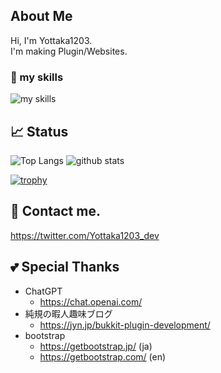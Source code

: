 ## About Me
Hi, I'm Yottaka1203.<br>
I'm making Plugin/Websites.

### 🌱 my skills
<img alt="my skills" src="https://skillicons.dev/icons?theme=&perline=8&i=html,css,python,cs,bootstrap,figma,github,vscode,visualstudio,java" />


## 📈 Status

<img alt="Top Langs" src="https://github-readme-stats.vercel.app/api/top-langs/?username=yottaka1203&layout=compact&show_icons=true" />
<img alt="github stats" src="https://github-readme-stats.vercel.app/api?username=yottaka1203" />

[![trophy](https://github-profile-trophy.vercel.app/?username=yottaka1203&margin-w=5)](https://github.com/Yottaka1203/)

## 📨 Contact me.
https://twitter.com/Yottaka1203_dev
## 💕 Special Thanks
- ChatGPT
  - https://chat.openai.com/
- 純規の暇人趣味ブログ
  - https://jyn.jp/bukkit-plugin-development/
- bootstrap
  - https://getbootstrap.jp/ (ja)
  - https://getbootstrap.com/ (en)
